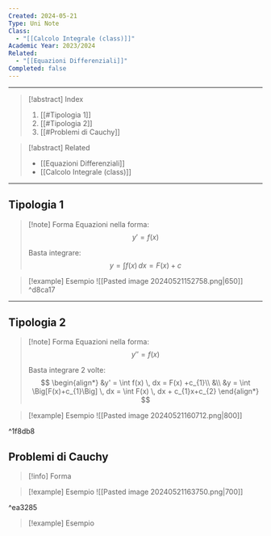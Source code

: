 ```yaml
---
Created: 2024-05-21
Type: Uni Note
Class:
  - "[[Calcolo Integrale (class)]]"
Academic Year: 2023/2024
Related:
  - "[[Equazioni Differenziali]]"
Completed: false
---
```

---

>[!abstract] Index
>1. [[#Tipologia 1]]
>2. [[#Tipologia 2]]
>3. [[#Problemi di Cauchy]]

>[!abstract] Related
>- [[Equazioni Differenziali]]
>- [[Calcolo Integrale (class)]]

---
## Tipologia 1

>[!note] Forma
>Equazioni nella forma:
>$$
>y'= f( x )
>$$
>
>Basta integrare:
>$$
>y = \int f( x ) \, dx = F(x)+c
>$$

>[!example] Esempio
>![[Pasted image 20240521152758.png|650]]
^d8ca17

---
## Tipologia 2
	
>[!note] Forma
>Equazioni nella forma:
>$$
>y''=f(x)
>$$
>
>Basta integrare 2 volte:
>$$
>\begin{align*}
>&y' = \int f(x) \, dx = F(x) +c_{1}\\
>&\\
>&y = \int \Big[F(x)+c_{1}\Big] \, dx = \int F(x) \, dx + c_{1}x+c_{2}
>\end{align*}
>$$

>[!example] Esempio
>![[Pasted image 20240521160712.png|800]]

^1f8db8

## Problemi di Cauchy

>[!info] Forma

>[!example] Esempio
>![[Pasted image 20240521163750.png|700]]

^ea3285

>[!example] Esempio
>